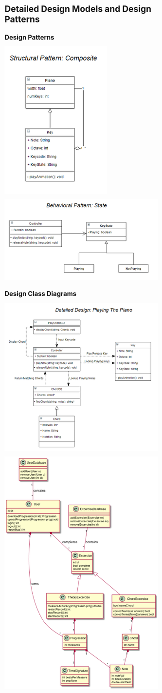 # Detailed Design Models and Design Patterns

## Design Patterns

![alt text](https://raw.githubusercontent.com/devinchristianson/daj/master/docs/assets/uml/dcd1.png)

![alt text](https://raw.githubusercontent.com/devinchristianson/daj/master/docs/assets/uml/dcd2.png)

## Design Class Diagrams

![alt text](https://raw.githubusercontent.com/devinchristianson/daj/master/docs/assets/uml/detailed_design.png)

![alt text](https://raw.githubusercontent.com/devinchristianson/daj/master/docs/assets/uml/detailedDesign.png)  
